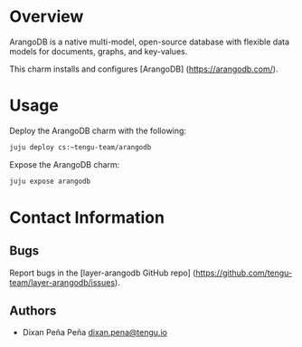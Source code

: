 # Overview

ArangoDB is a native multi-model, open-source database with flexible
data models for documents, graphs, and key-values.

This charm installs and configures [ArangoDB] (https://arangodb.com/).

# Usage

Deploy the ArangoDB charm with the following:

```bash
juju deploy cs:~tengu-team/arangodb
```

Expose the ArangoDB charm:

```bash
juju expose arangodb
```

# Contact Information

## Bugs

Report bugs in the [layer-arangodb GitHub repo] (https://github.com/tengu-team/layer-arangodb/issues).

## Authors

 - Dixan Peña Peña <dixan.pena@tengu.io>

